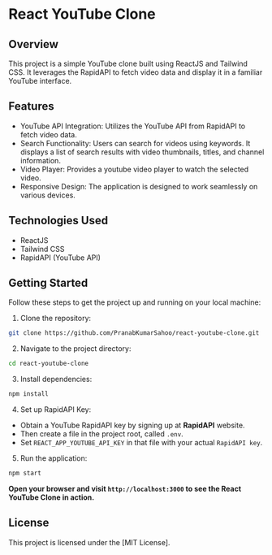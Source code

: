 # React YouTube Clone

## Overview
This project is a simple YouTube clone built using ReactJS and Tailwind CSS. It leverages the RapidAPI to fetch video data and display it in a familiar YouTube interface.

## Features
- YouTube API Integration: Utilizes the YouTube API from RapidAPI to fetch video data.
- Search Functionality: Users can search for videos using keywords. It displays a list of search results with video thumbnails, titles, and channel information.
- Video Player: Provides a youtube video player to watch the selected video.
- Responsive Design: The application is designed to work seamlessly on various devices.

## Technologies Used
- ReactJS
- Tailwind CSS
- RapidAPI (YouTube API)

## Getting Started

Follow these steps to get the project up and running on your local machine:

1. Clone the repository:

```bash
git clone https://github.com/PranabKumarSahoo/react-youtube-clone.git
```
2. Navigate to the project directory:

```bash
cd react-youtube-clone
```
3. Install dependencies:

```bash
npm install
```

4. Set up RapidAPI Key:

- Obtain a YouTube RapidAPI key by signing up at **RapidAPI** website.
- Then create a file in the project root, called `.env`.
- Set `REACT_APP_YOUTUBE_API_KEY` in that file with your actual `RapidAPI key`.

5. Run the application:
```bash
npm start
```
**Open your browser and visit `http://localhost:3000` to see the React YouTube Clone in action.**

## License
This project is licensed under the [MIT License].

